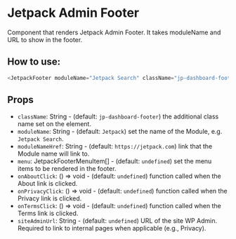 # Jetpack Admin Footer

Component that renders Jetpack Admin Footer.
It takes moduleName and URL to show in the footer.

## How to use:

```js
<JetpackFooter moduleName="Jetpack Search" className="jp-dashboard-footer" />
```

## Props

- `className`: String - (default: `jp-dashboard-footer`) the additional class name set on the element.
- `moduleName`: String - (default: `Jetpack`) set the name of the Module, e.g. `Jetpack Search`.
- `moduleNameHref`: String - (default: `https://jetpack.com`) link that the Module name will link to.
- `menu`: JetpackFooterMenuItem[] - (default: `undefined`) set the menu items to be rendered in the footer.
- `onAboutClick`: () => void - (default: `undefined`) function called when the About link is clicked.
- `onPrivacyClick`: () => void - (default: `undefined`) function called when the Privacy link is clicked.
- `onTermsClick`: () => void - (default: `undefined`) function called when the Terms link is clicked.
- `siteAdminUrl`: String - (default: `undefined`) URL of the site WP Admin. Required to link to internal pages when applicable (e.g., Privacy).
